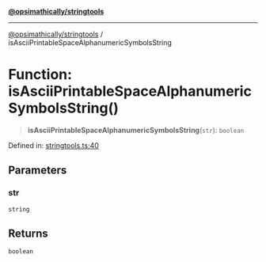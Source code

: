 [**@opsimathically/stringtools**](../README.md)

***

[@opsimathically/stringtools](../README.md) / isAsciiPrintableSpaceAlphanumericSymbolsString

# Function: isAsciiPrintableSpaceAlphanumericSymbolsString()

> **isAsciiPrintableSpaceAlphanumericSymbolsString**(`str`): `boolean`

Defined in: [stringtools.ts:40](https://github.com/opsimathically/stringtools/blob/8553a0fba449ff4067d02e836a6aaae8b3b70c57/src/stringtools.ts#L40)

## Parameters

### str

`string`

## Returns

`boolean`
